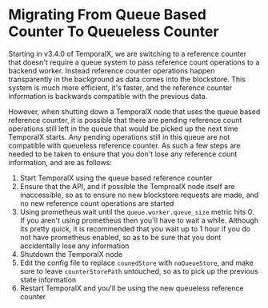 # Migrating From Queue Based Counter To Queueless Counter

Starting in v3.4.0 of TemporalX, we are switching to a reference counter that doesn't require a queue system to pass reference count operations to a backend worker. Instead reference counter operations happen transparently in the background as data comes into the blockstore. This system is much more efficient, it's faster, and the reference counter information is backwards compatible with the previous data. 

However, when shutting down a TemporalX node that uses the queue based reference counter, it is possible that there are pending reference count operations still left in the queue that would be picked up the next time TemporalX starts. Any pending operations still in this queue are not compatible with queueless reference counter. As such a few steps are needed to be taken to ensure that you don't lose any reference count information, and are as follows:

1) Start TemporalX using the queue based reference counter
2) Ensure that the API, and if possible the TemproalX node itself are inaccessible, so as to ensure no new blockstore requests are made, and no new reference count operations are started
3) Using prometheus  wait until the `queue.worker.queue_size` metric hits 0. If you aren't using prometheus then you'll have to wait a while. Although its pretty quick, it is recommended that you wait up to 1 hour if you do not have prometheus enabled, so as to be sure that you dont accidentally lose any information
4) Shutdown the TemporalX node
5) Edit the config file to replace `counedStore` with `noQueueStore`, and make sure to leave `counterStorePath` untouched, so as to pick up the previous state information
6) Restart TemporalX and you'll be using the new queueless reference counter